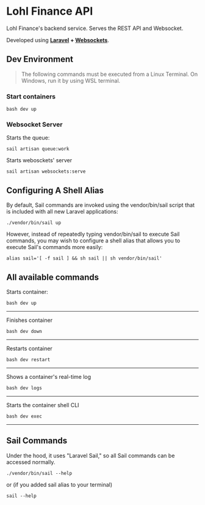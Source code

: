 # Lohl Finance API

Lohl Finance's backend service. Serves the REST API and Websocket.

Developed using **[Laravel](https://laravel.com/) + [Websockets](https://beyondco.de/docs/laravel-websockets/getting-started/introduction)**.

## Dev Environment

> The following commands must be executed from a Linux Terminal. On Windows,
run it by using WSL terminal.

### Start containers

```shell
bash dev up
```

### Websocket Server

Starts the queue:

```shell
sail artisan queue:work
```

Starts webosckets' server

```shell
sail artisan websockets:serve
```

## Configuring A Shell Alias

By default, Sail commands are invoked using the vendor/bin/sail script that is included with all new Laravel applications:

```shell
./vendor/bin/sail up
```

However, instead of repeatedly typing vendor/bin/sail to execute Sail commands, you may wish to configure a shell alias that allows you to execute Sail's commands more easily:

```shell
alias sail='[ -f sail ] && sh sail || sh vendor/bin/sail'
```

## All available commands

Starts container:

```shell
bash dev up
```

---

Finishes container

```shell
bash dev down
```

---

Restarts container

```shell
bash dev restart
```

---

Shows a container's real-time log

```shell
bash dev logs
```

---

Starts the container shell CLI

```shell
bash dev exec
```

---

## Sail Commands

Under the hood, it uses "Laravel Sail," so all Sail commands can be accessed normally.

```shell
./vendor/bin/sail --help
```

or (if you added sail alias to your terminal) 

```shell
sail --help
```

